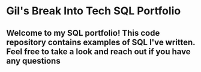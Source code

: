 # Gil's Break Into Tech SQL Portfolio 

## Welcome to my SQL portfolio! This code repository contains examples of SQL I've written. Feel free to take a look and reach out if you have any questions
